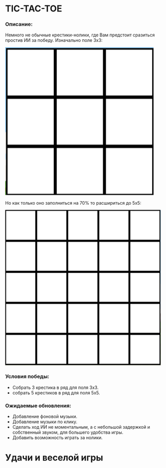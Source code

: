 # TIC-TAC-TOE
### Описание:
Немного не обычные крестики-нолики, где Вам предстоит сразиться простив ИИ за победу. Изначально поле 3х3:

![ ](https://github.com/InozemeP/tic-tac-toe/blob/master/assets/sprites/exsample3x3.png)

Но как только оно заполниться на 70% то расшириться до 5х5:


![ ](https://github.com/InozemeP/tic-tac-toe/blob/master/assets/sprites/exsample5x5.png) 
### Условия победы:

 - Собрать 3 крестика в ряд для поля 3х3.
 - собрать 5 крестиков в ряд для поля 5х5.
### Ожидаемые обновления:
 - Добавление фоновой музыки.
 - Добавление музыки по клику.
 - Сделать ход ИИ не моментальным, а с небольшой задержкой и собственный звуком, для большего удобства игры.
 - Добавить возможность играть за нолики.
 # Удачи и веселой игры 
